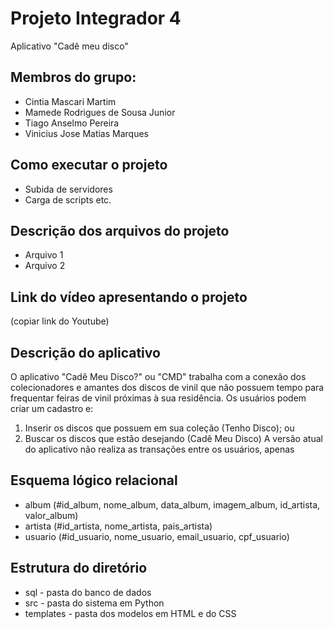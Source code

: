 # Projeto Integrador 4
 Aplicativo "Cadê meu disco"

## Membros do grupo:
- Cintia Mascari Martim
- Mamede Rodrigues de Sousa Junior
- Tiago Anselmo Pereira
- Vinicius Jose Matias Marques

## Como executar o projeto
- Subida de servidores
- Carga de scripts etc.

## Descrição dos arquivos do projeto
- Arquivo 1
- Arquivo 2

## Link do vídeo apresentando o projeto
(copiar link do Youtube)

## Descrição do aplicativo
O aplicativo "Cadê Meu Disco?" ou "CMD" trabalha com a conexão dos colecionadores e amantes dos discos de vinil que não possuem tempo para frequentar feiras de vinil próximas à sua residência. Os usuários podem criar um cadastro e: 
1. Inserir os discos que possuem em sua coleção (Tenho Disco); ou
2. Buscar os discos que estão desejando (Cadê Meu Disco)
A versão atual do aplicativo não realiza as transações entre os usuários, apenas

## Esquema lógico relacional
* album (#id_album, nome_album, data_album, imagem_album, id_artista, valor_album)
* artista (#id_artista, nome_artista, pais_artista)
* usuario (#id_usuario, nome_usuario, email_usuario, cpf_usuario)

## Estrutura do diretório
* sql - pasta do banco de dados
* src - pasta do sistema em Python
* templates - pasta dos modelos em HTML e do CSS
